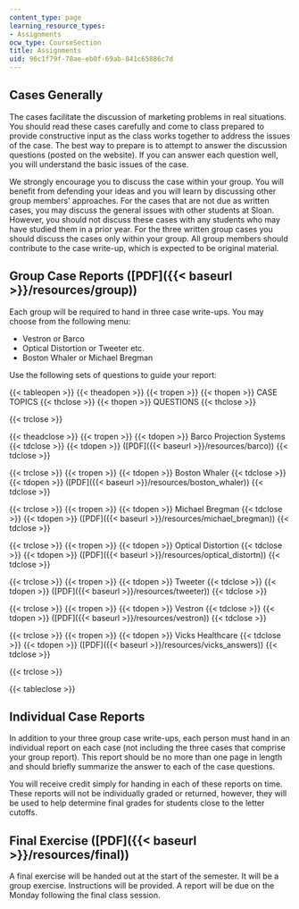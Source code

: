 ```yaml
---
content_type: page
learning_resource_types:
- Assignments
ocw_type: CourseSection
title: Assignments
uid: 96c1f79f-78ae-eb0f-69ab-841c65886c7d
---
```


Cases Generally
---------------

The cases facilitate the discussion of marketing problems in real situations. You should read these cases carefully and come to class prepared to provide constructive input as the class works together to address the issues of the case. The best way to prepare is to attempt to answer the discussion questions (posted on the website). If you can answer each question well, you will understand the basic issues of the case.

We strongly encourage you to discuss the case within your group. You will benefit from defending your ideas and you will learn by discussing other group members' approaches. For the cases that are not due as written cases, you may discuss the general issues with other students at Sloan. However, you should not discuss these cases with any students who may have studied them in a prior year. For the three written group cases you should discuss the cases only within your group. All group members should contribute to the case write-up, which is expected to be original material.

Group Case Reports ([PDF]({{< baseurl >}}/resources/group))
-----------------------------------------------------------

Each group will be required to hand in three case write-ups. You may choose from the following menu:

*   Vestron or Barco
*   Optical Distortion or Tweeter etc.
*   Boston Whaler or Michael Bregman

Use the following sets of questions to guide your report:

{{< tableopen >}}
{{< theadopen >}}
{{< tropen >}}
{{< thopen >}}
CASE TOPICS
{{< thclose >}}
{{< thopen >}}
QUESTIONS
{{< thclose >}}

{{< trclose >}}

{{< theadclose >}}
{{< tropen >}}
{{< tdopen >}}
Barco Projection Systems
{{< tdclose >}}
{{< tdopen >}}
([PDF]({{< baseurl >}}/resources/barco))
{{< tdclose >}}

{{< trclose >}}
{{< tropen >}}
{{< tdopen >}}
Boston Whaler
{{< tdclose >}}
{{< tdopen >}}
([PDF]({{< baseurl >}}/resources/boston_whaler))
{{< tdclose >}}

{{< trclose >}}
{{< tropen >}}
{{< tdopen >}}
Michael Bregman
{{< tdclose >}}
{{< tdopen >}}
([PDF]({{< baseurl >}}/resources/michael_bregman))
{{< tdclose >}}

{{< trclose >}}
{{< tropen >}}
{{< tdopen >}}
Optical Distortion
{{< tdclose >}}
{{< tdopen >}}
([PDF]({{< baseurl >}}/resources/optical_distortn))
{{< tdclose >}}

{{< trclose >}}
{{< tropen >}}
{{< tdopen >}}
Tweeter
{{< tdclose >}}
{{< tdopen >}}
([PDF]({{< baseurl >}}/resources/tweeter))
{{< tdclose >}}

{{< trclose >}}
{{< tropen >}}
{{< tdopen >}}
Vestron
{{< tdclose >}}
{{< tdopen >}}
([PDF]({{< baseurl >}}/resources/vestron))
{{< tdclose >}}

{{< trclose >}}
{{< tropen >}}
{{< tdopen >}}
Vicks Healthcare
{{< tdclose >}}
{{< tdopen >}}
([PDF]({{< baseurl >}}/resources/vicks_answers))
{{< tdclose >}}

{{< trclose >}}

{{< tableclose >}}

Individual Case Reports
-----------------------

In addition to your three group case write-ups, each person must hand in an individual report on each case (not including the three cases that comprise your group report). This report should be no more than one page in length and should briefly summarize the answer to each of the case questions.

You will receive credit simply for handing in each of these reports on time. These reports will not be individually graded or returned, however, they will be used to help determine final grades for students close to the letter cutoffs.

Final Exercise ([PDF]({{< baseurl >}}/resources/final))
-------------------------------------------------------

A final exercise will be handed out at the start of the semester. It will be a group exercise. Instructions will be provided. A report will be due on the Monday following the final class session.